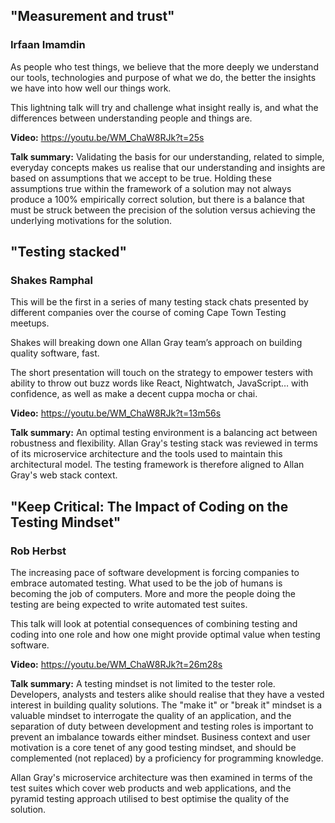 ## "Measurement and trust" 
### Irfaan Imamdin

As people who test things, we believe that the more deeply we understand our tools, technologies and purpose of what we do, the better the insights we have into how well our things work.

This lightning talk will  try and challenge what insight really is, and what the differences between understanding people and things are.

**Video:** https://youtu.be/WM_ChaW8RJk?t=25s

**Talk summary:** Validating the basis for our understanding, related to simple, everyday concepts makes us realise that our understanding and insights are based on assumptions that we accept to be true. Holding these assumptions true within the framework of a solution may not always produce a 100% empirically correct solution, but there is a balance that must be struck between the precision of the solution versus achieving the underlying motivations for the solution. 

## "Testing stacked" 
### Shakes Ramphal
This will be the first in a series of many testing stack chats presented by different companies over the course of coming Cape Town Testing meetups.

Shakes will breaking down one Allan Gray team’s approach on building quality software, fast. 

The short presentation will touch on the strategy to empower testers with ability to throw out buzz words like React, Nightwatch, JavaScript… with confidence, as well as make a decent cuppa mocha or chai. 

**Video:** https://youtu.be/WM_ChaW8RJk?t=13m56s

**Talk summary:** An optimal testing environment is a balancing act between robustness and flexibility. Allan Gray's testing stack was reviewed in terms of its microservice architecture and the tools used to maintain this architectural model. The  testing framework is therefore aligned to Allan Gray's web stack context.   

## "Keep Critical: The Impact of Coding on the Testing Mindset" 
### Rob Herbst
The increasing pace of software development is forcing companies to embrace automated testing. What used to be the job of humans is becoming the job of computers. More and more the people doing the testing are being expected to write automated test suites. 

This talk will look at potential consequences of combining testing and coding into one role and how one might provide optimal value when testing software.

**Video:** https://youtu.be/WM_ChaW8RJk?t=26m28s

**Talk summary:** A testing mindset is not limited to the tester role. Developers, analysts and testers alike should realise that they have a vested interest in building quality solutions. The "make it" or "break it" mindset is a valuable mindset to interrogate the quality of an application, and the separation of duty between development and testing roles is important to prevent an imbalance towards either mindset. Business context and user motivation is a core tenet of any good testing mindset, and should be complemented (not replaced) by a proficiency for programming knowledge.

Allan Gray's microservice architecture was then examined in terms of the test suites which cover web products and web applications, and the pyramid testing approach utilised to best optimise the quality of the solution. 
